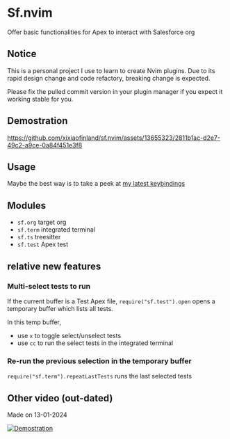 # Sf.nvim

Offer basic functionalities for Apex to interact with Salesforce org

## Notice

This is a personal project I use to learn to create Nvim plugins.
Due to its rapid design change and code refactory, breaking change is expected.

Please fix the pulled commit version in your plugin manager if you expect it
working stable for you.

## Demostration

https://github.com/xixiaofinland/sf.nvim/assets/13655323/2811b1ac-d2e7-49c2-a9ce-0a84f451e3f8

## Usage

Maybe the best way is to take a peek at [my latest
keybindings](https://github.com/xixiaofinland/dotfiles/blob/main/.config/nvim/after/ftplugin/apex.lua)

## Modules

- `sf.org` target org
- `sf.term` integrated terminal
- `sf.ts` treesitter
- `sf.test` Apex test

## relative new features

### Multi-select tests to run
If the current buffer is a Test Apex file, `require("sf.test").open` opens a temporary buffer which lists all tests.

In this temp buffer, 
- use `x` to toggle select/unselect tests
- use `cc` to run the select tests in the integrated terminal

### Re-run the previous selection in the temporary buffer
`require("sf.term").repeatLastTests` runs the last selected tests


## Other video (out-dated)

Made on 13-01-2024

[![Demostration](https://img.youtube.com/vi/qrJmjJFPALY/0.jpg)](https://youtu.be/qrJmjJFPALY?si=QRq_fNxXfP2ThcBy&t=846)
